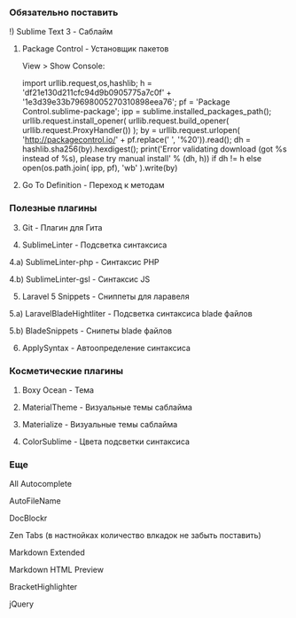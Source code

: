
### Обязательно поставить ###

!) Sublime Text 3               - Саблайм

1) Package Control              - Установщик пакетов

	View > Show Console:

	import urllib.request,os,hashlib; h = 'df21e130d211cfc94d9b0905775a7c0f' + '1e3d39e33b79698005270310898eea76'; pf = 'Package Control.sublime-package'; ipp = sublime.installed_packages_path(); urllib.request.install_opener( urllib.request.build_opener( urllib.request.ProxyHandler()) ); by = urllib.request.urlopen( 'http://packagecontrol.io/' + pf.replace(' ', '%20')).read(); dh = hashlib.sha256(by).hexdigest(); print('Error validating download (got %s instead of %s), please try manual install' % (dh, h)) if dh != h else open(os.path.join( ipp, pf), 'wb' ).write(by)

2) Go To Definition               - Переход к методам

### Полезные плагины ###

3) Git                          - Плагин для Гита

4) SublimeLinter                - Подсветка синтаксиса

4.a) SublimeLinter-php          - Синтаксис PHP

4.b) SublimeLinter-gsl          - Синтаксис JS

5) Laravel 5 Snippets           - Сниппеты для ларавеля

5.a) LaravelBladeHightliter     - Подсветка синтаксиса blade файлов

5.b) BladeSnippets              - Снипеты blade файлов

6) ApplySyntax 					- Автоопределение синтаксиса

### Косметические плагины ###

1) Boxy Ocean 					- Тема

2) MaterialTheme                - Визуальные темы саблайма

3) Materialize					- Визуальные темы саблайма

4) ColorSublime                 - Цвета подсветки синтаксиса

### Еще ###

All Autocomplete

AutoFileName

DocBlockr

Zen Tabs (в настнойках количество влкадок не забыть поставить)

Markdown Extended

Markdown HTML Preview

BracketHighlighter

jQuery
